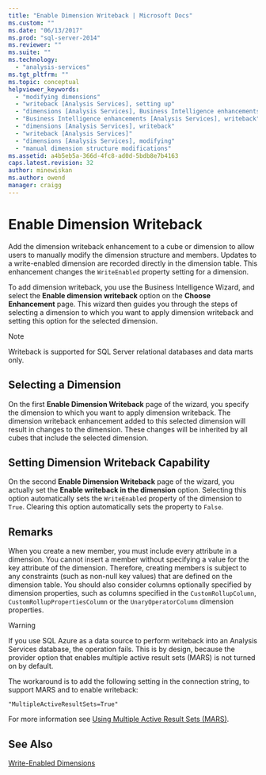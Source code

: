```yaml
---
title: "Enable Dimension Writeback | Microsoft Docs"
ms.custom: ""
ms.date: "06/13/2017"
ms.prod: "sql-server-2014"
ms.reviewer: ""
ms.suite: ""
ms.technology: 
  - "analysis-services"
ms.tgt_pltfrm: ""
ms.topic: conceptual
helpviewer_keywords: 
  - "modifying dimensions"
  - "writeback [Analysis Services], setting up"
  - "dimensions [Analysis Services], Business Intelligence enhancements"
  - "Business Intelligence enhancements [Analysis Services], writeback"
  - "dimensions [Analysis Services], writeback"
  - "writeback [Analysis Services]"
  - "dimensions [Analysis Services], modifying"
  - "manual dimension structure modifications"
ms.assetid: a4b5eb5a-366d-4fc8-ad0d-5bdb8e7b4163
caps.latest.revision: 32
author: minewiskan
ms.author: owend
manager: craigg
---
```

# Enable Dimension Writeback
  Add the dimension writeback enhancement to a cube or dimension to allow users to manually modify the dimension structure and members. Updates to a write-enabled dimension are recorded directly in the dimension table. This enhancement changes the `WriteEnabled` property setting for a dimension.  
  
 To add dimension writeback, you use the Business Intelligence Wizard, and select the **Enable dimension writeback** option on the **Choose Enhancement** page. This wizard then guides you through the steps of selecting a dimension to which you want to apply dimension writeback and setting this option for the selected dimension.  
  
> [!NOTE]  
>  Writeback is supported for SQL Server relational databases and data marts only.  
  
## Selecting a Dimension  
 On the first **Enable Dimension Writeback** page of the wizard, you specify the dimension to which you want to apply dimension writeback. The dimension writeback enhancement added to this selected dimension will result in changes to the dimension. These changes will be inherited by all cubes that include the selected dimension.  
  
## Setting Dimension Writeback Capability  
 On the second **Enable Dimension Writeback** page of the wizard, you actually set the **Enable writeback in the dimension** option. Selecting this option automatically sets the `WriteEnabled` property of the dimension to `True`. Clearing this option automatically sets the property to `False`.  
  
## Remarks  
 When you create a new member, you must include every attribute in a dimension. You cannot insert a member without specifying a value for the key attribute of the dimension. Therefore, creating members is subject to any constraints (such as non-null key values) that are defined on the dimension table. You should also consider columns optionally specified by dimension properties, such as columns specified in the `CustomRollupColumn`, `CustomRollupPropertiesColumn` or the `UnaryOperatorColumn` dimension properties.  
  
> [!WARNING]  
>  If you use SQL Azure as a data source to perform writeback into an Analysis Services database, the operation fails. This is by design, because the provider option that enables multiple active result sets (MARS) is not turned on by default.  
>   
>  The workaround is to add the following setting in the connection string, to support MARS and to enable writeback:  
>   
>  `"MultipleActiveResultSets=True"`  
>   
>  For more information see [Using Multiple Active Result Sets &#40;MARS&#41;](../../relational-databases/native-client/features/using-multiple-active-result-sets-mars.md).  
  
## See Also  
 [Write-Enabled Dimensions](../multidimensional-models-olap-logical-dimension-objects/write-enabled-dimensions.md)  
  
  
